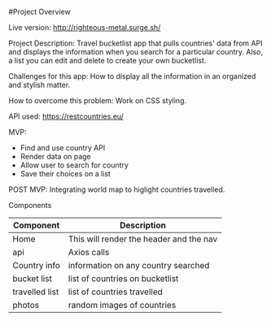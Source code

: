 #Project Overview

Live version: http://righteous-metal.surge.sh/

Project Description:
Travel bucketlist app that pulls countries' data from API and displays the information when you search for a particular country. Also, a list you can edit and delete to create your own bucketlist.

Challenges for this app:
How to display all the information in an organized and stylish matter.

How to overcome this problem:
Work on CSS styling.

API used:
https://restcountries.eu/

MVP: 
* Find and use country API
* Render data on page
* Allow user to search for country 
* Save their choices on a list

POST MVP:
Integrating world map to higlight countries travelled.

Components

Component	    |  Description
------------- |  ----------------------------------------
Home  	      |  This will render the header and the nav
api           |  Axios calls 
Country info  |  information on any country searched
bucket list   |  list of countries on bucketlist
travelled list|  list of countries travelled 
photos        |  random images of countries

